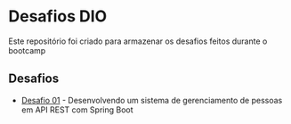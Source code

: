 # Desafios DIO
Este repositório foi criado para armazenar os desafios feitos durante o bootcamp

## Desafios

* [Desafio 01](desafio-01) - Desenvolvendo um sistema de gerenciamento de pessoas em API REST com Spring Boot

